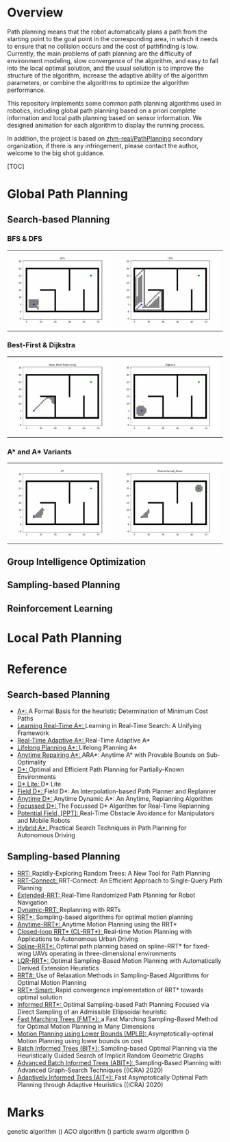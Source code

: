 Overview
======

Path planning means that the robot automatically plans a path from the starting point to the goal point in the corresponding area, in which it needs to ensure that no collision occurs and the cost of pathfinding is low. Currently, the main problems of path planning are the difficulty of environment modeling, slow convergence of the algorithm, and easy to fall into the local optimal solution, and the usual solution is to improve the structure of the algorithm, increase the adaptive ability of the algorithm parameters, or combine the algorithms to optimize the algorithm performance. 

This repository implements some common path planning algorithms used in robotics, including global path planning based on a priori complete information and local path planning based on sensor information. We designed animation for each algorithm to display the running process. 

In addition, the project is based on [zhm-real/PathPlanning](https://github.com/zhm-real/PathPlanning) secondary organization, if there is any infringement, please contact the author, welcome to the big shot guidance. 

[TOC]



# Global Path Planning

## Search-based Planning

### BFS & DFS

<div align=right>
<table>
  <tr>
    <td><img src=".\Search-based Planning\map\gif\BFS.gif" alt="BFS" width="400"/></a></td>
    <td><img src=".\Search-based Planning\map\gif\DFS.gif" alt="DFS" width="400"/></a></td>
  </tr>
</table>
</div>

### Best-First & Dijkstra

<div align=right>
<table>
  <tr>
    <td><img src=".\Search-based Planning\map\gif\Best_First.gif" alt="Best_First" width="400"/></a></td>
    <td><img src=".\Search-based Planning\map\gif\Dijkstra.gif" alt="Dijkstra" width="400"/></a></td>
  </tr>
</table>
</div>

### A* and A* Variants

<div align=right>
<table>
  <tr>
    <td><img src=".\Search-based Planning\map\gif\Astar.gif" alt="Astar" width="400"/></a></td>
    <td><img src=".\Search-based Planning\map\gif\Bidirectional_Astar.gif" alt="Bidirectional_Astar" width="400"/></a></td>
  </tr>
</table>
</div>





## Group Intelligence Optimization

## Sampling-based Planning


## Reinforcement Learning



# Local Path Planning





# Reference

## Search-based Planning

- [A*: ](https://ieeexplore.ieee.org/document/4082128)A Formal Basis for the heuristic Determination of Minimum Cost Paths
- [Learning Real-Time A*: ](https://arxiv.org/pdf/1110.4076.pdf)Learning in Real-Time Search: A Unifying Framework
- [Real-Time Adaptive A*: ](http://idm-lab.org/bib/abstracts/papers/aamas06.pdf)Real-Time Adaptive A*
- [Lifelong Planning A*: ](https://www.cs.cmu.edu/~maxim/files/aij04.pdf)Lifelong Planning A*
- [Anytime Repairing A*: ](https://papers.nips.cc/paper/2382-ara-anytime-a-with-provable-bounds-on-sub-optimality.pdf)ARA*: Anytime A* with Provable Bounds on Sub-Optimality
- [D*: ](http://web.mit.edu/16.412j/www/html/papers/original_dstar_icra94.pdf)Optimal and Efficient Path Planning for Partially-Known Environments
- [D* Lite: ](http://idm-lab.org/bib/abstracts/papers/aaai02b.pdf)D* Lite
- [Field D*: ](http://robots.stanford.edu/isrr-papers/draft/stentz.pdf)Field D*: An Interpolation-based Path Planner and Replanner
- [Anytime D*: ](http://www.cs.cmu.edu/~ggordon/likhachev-etal.anytime-dstar.pdf)Anytime Dynamic A*: An Anytime, Replanning Algorithm
- [Focussed D*: ](http://robotics.caltech.edu/~jwb/courses/ME132/handouts/Dstar_ijcai95.pdf)The Focussed D* Algorithm for Real-Time Replanning
- [Potential Field, ](https://journals.sagepub.com/doi/abs/10.1177/027836498600500106)[[PPT\]: ](https://www.cs.cmu.edu/~motionplanning/lecture/Chap4-Potential-Field_howie.pdf)Real-Time Obstacle Avoidance for Manipulators and Mobile Robots
- [Hybrid A*: ](https://ai.stanford.edu/~ddolgov/papers/dolgov_gpp_stair08.pdf)Practical Search Techniques in Path Planning for Autonomous Driving

## Sampling-based Planning

- [RRT: ](http://msl.cs.uiuc.edu/~lavalle/papers/Lav98c.pdf)Rapidly-Exploring Random Trees: A New Tool for Path Planning
- [RRT-Connect: ](http://www-cgi.cs.cmu.edu/afs/cs/academic/class/15494-s12/readings/kuffner_icra2000.pdf)RRT-Connect: An Efficient Approach to Single-Query Path Planning
- [Extended-RRT: ](http://citeseerx.ist.psu.edu/viewdoc/download?doi=10.1.1.1.7617&rep=rep1&type=pdf)Real-Time Randomized Path Planning for Robot Navigation
- [Dynamic-RRT: ](https://www.ri.cmu.edu/pub_files/pub4/ferguson_david_2006_2/ferguson_david_2006_2.pdf)Replanning with RRTs
- [RRT*: ](https://journals.sagepub.com/doi/abs/10.1177/0278364911406761)Sampling-based algorithms for optimal motion planning
- [Anytime-RRT*: ](https://dspace.mit.edu/handle/1721.1/63170)Anytime Motion Planning using the RRT*
- [Closed-loop RRT* (CL-RRT*): ](http://acl.mit.edu/papers/KuwataTCST09.pdf)Real-time Motion Planning with Applications to Autonomous Urban Driving
- [Spline-RRT*: ](https://ieeexplore.ieee.org/abstract/document/6987895?casa_token=B9GUwVDbbncAAAAA:DWscGFLIa97ptgH7NpUQUL0A2ModiiBDBGklk1z7aDjI11Kyfzo8rpuFstdYcjOofJfCjR-mNw)Optimal path planning based on spline-RRT* for fixed-wing UAVs operating in three-dimensional environments
- [LQR-RRT*: ](https://lis.csail.mit.edu/pubs/perez-icra12.pdf)Optimal Sampling-Based Motion Planning with Automatically Derived Extension Heuristics
- [RRT#: ](http://dcsl.gatech.edu/papers/icra13.pdf)Use of Relaxation Methods in Sampling-Based Algorithms for Optimal Motion Planning
- [RRT*-Smart: ](http://save.seecs.nust.edu.pk/pubs/ICMA2012.pdf)Rapid convergence implementation of RRT* towards optimal solution
- [Informed RRT*: ](https://arxiv.org/abs/1404.2334)Optimal Sampling-based Path Planning Focused via Direct Sampling of an Admissible Ellipsoidal heuristic
- [Fast Marching Trees (FMT*): ](https://arxiv.org/abs/1306.3532)a Fast Marching Sampling-Based Method for Optimal Motion Planning in Many Dimensions
- [Motion Planning using Lower Bounds (MPLB): ](https://ieeexplore.ieee.org/document/7139773)Asymptotically-optimal Motion Planning using lower bounds on cost
- [Batch Informed Trees (BIT*): ](https://arxiv.org/abs/1405.5848)Sampling-based Optimal Planning via the Heuristically Guided Search of Implicit Random Geometric Graphs
- [Advanced Batch Informed Trees (ABIT*): ](https://arxiv.org/abs/2002.06589)Sampling-Based Planning with Advanced Graph-Search Techniques ((ICRA) 2020)
- [Adaptively Informed Trees (AIT*): ](https://arxiv.org/abs/2002.06599)Fast Asymptotically Optimal Path Planning through Adaptive Heuristics ((ICRA) 2020)



# Marks

genetic algorithm ()
ACO algorithm ()
particle swarm algorithm ()



